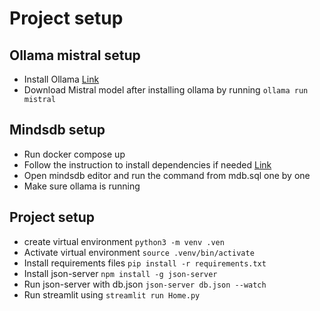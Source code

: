 # Project setup

## Ollama mistral setup

- Install Ollama [Link](https://ollama.com/)
- Download Mistral model after installing ollama by running
  `ollama run mistral`

## Mindsdb setup

- Run docker compose up
- Follow the instruction to install dependencies if needed [Link](https://docs.mindsdb.com/setup/self-hosted/docker#install-dependencies)
- Open mindsdb editor and run the command from mdb.sql one by one
- Make sure ollama is running

## Project setup

- create virtual environment `python3 -m venv .ven`
- Activate virtual environment `source .venv/bin/activate`
- Install requirements files `pip install -r requirements.txt`
- Install json-server `npm install -g json-server`
- Run json-server with db.json `json-server db.json --watch`
- Run streamlit using `streamlit run Home.py`
